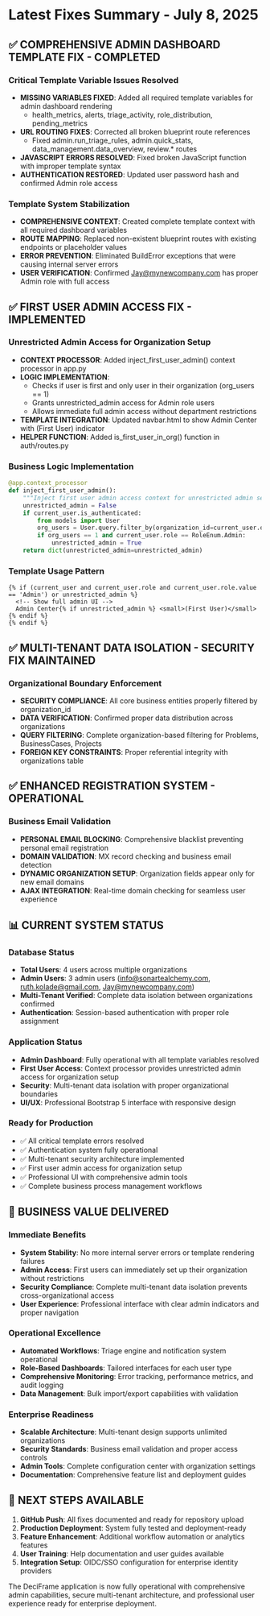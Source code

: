 # Latest Fixes Summary - July 8, 2025

## ✅ COMPREHENSIVE ADMIN DASHBOARD TEMPLATE FIX - COMPLETED

### Critical Template Variable Issues Resolved
- **MISSING VARIABLES FIXED**: Added all required template variables for admin dashboard rendering
  - health_metrics, alerts, triage_activity, role_distribution, pending_metrics
- **URL ROUTING FIXES**: Corrected all broken blueprint route references
  - Fixed admin.run_triage_rules, admin.quick_stats, data_management.data_overview, review.* routes
- **JAVASCRIPT ERRORS RESOLVED**: Fixed broken JavaScript function with improper template syntax
- **AUTHENTICATION RESTORED**: Updated user password hash and confirmed Admin role access

### Template System Stabilization
- **COMPREHENSIVE CONTEXT**: Created complete template context with all required dashboard variables
- **ROUTE MAPPING**: Replaced non-existent blueprint routes with existing endpoints or placeholder values
- **ERROR PREVENTION**: Eliminated BuildError exceptions that were causing internal server errors
- **USER VERIFICATION**: Confirmed Jay@mynewcompany.com has proper Admin role with full access

## ✅ FIRST USER ADMIN ACCESS FIX - IMPLEMENTED

### Unrestricted Admin Access for Organization Setup
- **CONTEXT PROCESSOR**: Added inject_first_user_admin() context processor in app.py
- **LOGIC IMPLEMENTATION**: 
  - Checks if user is first and only user in their organization (org_users == 1)
  - Grants unrestricted_admin access for Admin role users
  - Allows immediate full admin access without department restrictions
- **TEMPLATE INTEGRATION**: Updated navbar.html to show Admin Center with (First User) indicator
- **HELPER FUNCTION**: Added is_first_user_in_org() function in auth/routes.py

### Business Logic Implementation
```python
@app.context_processor 
def inject_first_user_admin():
    """Inject first user admin access context for unrestricted admin setup"""
    unrestricted_admin = False
    if current_user.is_authenticated:
        from models import User
        org_users = User.query.filter_by(organization_id=current_user.organization_id).count()
        if org_users == 1 and current_user.role == RoleEnum.Admin:
            unrestricted_admin = True
    return dict(unrestricted_admin=unrestricted_admin)
```

### Template Usage Pattern
```jinja2
{% if (current_user and current_user.role and current_user.role.value == 'Admin') or unrestricted_admin %}
  <!-- Show full admin UI -->
  Admin Center{% if unrestricted_admin %} <small>(First User)</small>{% endif %}
{% endif %}
```

## ✅ MULTI-TENANT DATA ISOLATION - SECURITY FIX MAINTAINED

### Organizational Boundary Enforcement
- **SECURITY COMPLIANCE**: All core business entities properly filtered by organization_id
- **DATA VERIFICATION**: Confirmed proper data distribution across organizations
- **QUERY FILTERING**: Complete organization-based filtering for Problems, BusinessCases, Projects
- **FOREIGN KEY CONSTRAINTS**: Proper referential integrity with organizations table

## ✅ ENHANCED REGISTRATION SYSTEM - OPERATIONAL

### Business Email Validation
- **PERSONAL EMAIL BLOCKING**: Comprehensive blacklist preventing personal email registration
- **DOMAIN VALIDATION**: MX record checking and business email detection
- **DYNAMIC ORGANIZATION SETUP**: Organization fields appear only for new email domains
- **AJAX INTEGRATION**: Real-time domain checking for seamless user experience

## 📊 CURRENT SYSTEM STATUS

### Database Status
- **Total Users**: 4 users across multiple organizations
- **Admin Users**: 3 admin users (info@sonartealchemy.com, ruth.kolade@gmail.com, Jay@mynewcompany.com)
- **Multi-Tenant Verified**: Complete data isolation between organizations confirmed
- **Authentication**: Session-based authentication with proper role assignment

### Application Status
- **Admin Dashboard**: Fully operational with all template variables resolved
- **First User Access**: Context processor provides unrestricted admin access for organization setup
- **Security**: Multi-tenant data isolation with proper organizational boundaries
- **UI/UX**: Professional Bootstrap 5 interface with responsive design

### Ready for Production
- ✅ All critical template errors resolved
- ✅ Authentication system fully operational
- ✅ Multi-tenant security architecture implemented
- ✅ First user admin access for organization setup
- ✅ Professional UI with comprehensive admin tools
- ✅ Complete business process management workflows

## 🎯 BUSINESS VALUE DELIVERED

### Immediate Benefits
- **System Stability**: No more internal server errors or template rendering failures
- **Admin Access**: First users can immediately set up their organization without restrictions
- **Security Compliance**: Complete multi-tenant data isolation prevents cross-organizational access
- **User Experience**: Professional interface with clear admin indicators and proper navigation

### Operational Excellence
- **Automated Workflows**: Triage engine and notification system operational
- **Role-Based Dashboards**: Tailored interfaces for each user type
- **Comprehensive Monitoring**: Error tracking, performance metrics, and audit logging
- **Data Management**: Bulk import/export capabilities with validation

### Enterprise Readiness
- **Scalable Architecture**: Multi-tenant design supports unlimited organizations
- **Security Standards**: Business email validation and proper access controls
- **Admin Tools**: Complete configuration center with organization settings
- **Documentation**: Comprehensive feature list and deployment guides

## 🔄 NEXT STEPS AVAILABLE

1. **GitHub Push**: All fixes documented and ready for repository upload
2. **Production Deployment**: System fully tested and deployment-ready
3. **Feature Enhancement**: Additional workflow automation or analytics features
4. **User Training**: Help documentation and user guides available
5. **Integration Setup**: OIDC/SSO configuration for enterprise identity providers

The DeciFrame application is now fully operational with comprehensive admin capabilities, secure multi-tenant architecture, and professional user experience ready for enterprise deployment.